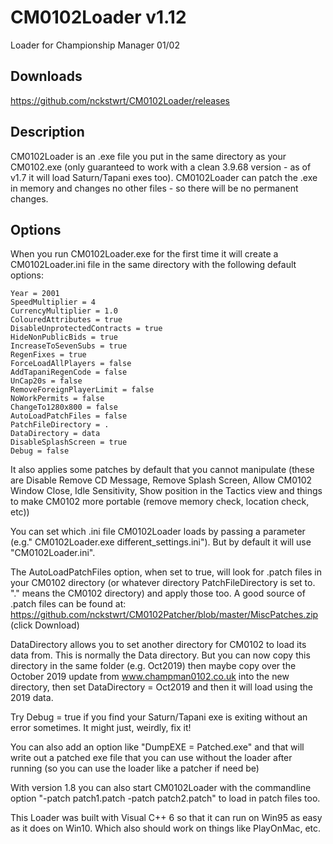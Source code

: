 # CM0102Loader v1.12
Loader for Championship Manager 01/02

## Downloads
https://github.com/nckstwrt/CM0102Loader/releases

## Description
CM0102Loader is an .exe file you put in the same directory as your CM0102.exe (only guaranteed to work with a clean 3.9.68 version - as of v1.7 it will load Saturn/Tapani exes too).
CM0102Loader can patch the .exe in memory and changes no other files - so there will be no permanent changes.

## Options
When you run CM0102Loader.exe for the first time it will create a CM0102Loader.ini file in the same directory with the following default options:
```
Year = 2001
SpeedMultiplier = 4
CurrencyMultiplier = 1.0
ColouredAttributes = true
DisableUnprotectedContracts = true
HideNonPublicBids = true
IncreaseToSevenSubs = true
RegenFixes = true
ForceLoadAllPlayers = false
AddTapaniRegenCode = false
UnCap20s = false
RemoveForeignPlayerLimit = false
NoWorkPermits = false
ChangeTo1280x800 = false
AutoLoadPatchFiles = false
PatchFileDirectory = .
DataDirectory = data
DisableSplashScreen = true
Debug = false
```
It also applies some patches by default that you cannot manipulate (these are Disable Remove CD Message, Remove Splash Screen, Allow CM0102 Window Close, Idle Sensitivity, Show position in the Tactics view and things to make CM0102 more portable (remove memory check, location check, etc))

You can set which .ini file CM0102Loader loads by passing a parameter (e.g." CM0102Loader.exe different_settings.ini"). But by default it will use "CM0102Loader.ini".

The AutoLoadPatchFiles option, when set to true, will look for .patch files in your CM0102 directory (or whatever directory PatchFileDirectory is set to. "." means the CM0102 directory) and apply those too. A good source of .patch files can be found at:
https://github.com/nckstwrt/CM0102Patcher/blob/master/MiscPatches.zip (click Download)

DataDirectory allows you to set another directory for CM0102 to load its data from. This is normally the Data directory. But you can now copy this directory in the same folder (e.g. Oct2019) then maybe copy over the October 2019 update from www.champman0102.co.uk into the new directory, then set DataDirectory = Oct2019 and then it will load using the 2019 data.

Try Debug = true if you find your Saturn/Tapani exe is exiting without an error sometimes. It might just, weirdly, fix it!

You can also add an option like "DumpEXE = Patched.exe" and that will write out a patched exe file that you can use without the loader after running (so you can use the loader like a patcher if need be)

With version 1.8 you can also start CM0102Loader with the commandline option "-patch patch1.patch -patch patch2.patch" to load in patch files too.

This Loader was built with Visual C++ 6 so that it can run on Win95 as easy as it does on Win10. Which also should work on things like PlayOnMac, etc.
